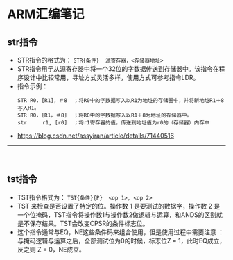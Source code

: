 # ARM汇编笔记
## str指令
- STR指令的格式为：
```STR{条件}  源寄存器，<存储器地址>```
- STR指令用亍从源寄存器中将一个32位的字数据传送到存储器中。该指令在程序设计中比较常用，寻址方式灵活多样，使用方式可参考指令LDR。
- 指令示例：
    ```
    STR R0，[R1]，＃8  ；将R0中的字数据写入以R1为地址的存储器中，并将新地址R1＋8写入R1。
    STR R0，[R1，＃8]  ；将R0中的字数据写入以R1＋8为地址的存储器中。
    str     r1, [r0]  ；将r1寄存器的值，传送到地址值为r0的（存储器）内存中
    ```
- https://blog.csdn.net/assyiran/article/details/71440516
---
<br/>

## tst指令
- TST指令格式为：
```TST{条件}{P}  <op 1>, <op 2>```
- TST 来检查是否设置了特定的位。操作数 1 是要测试的数据字，操作数 2 是一个位掩码，TST指令将操作数1与操作数2做逻辑与运算，和ANDS的区别就是不保存结果。TST会改变CPSR的条件标志位。
- 这个指令通常与EQ，NE这些条件码来组合使用，但是使用过程中需要注意 ：与掩码逻辑与运算之后，全部测试位为0的时候，标志位Z = 1，此时EQ成立，反之则 Z = 0，NE成立。